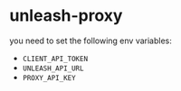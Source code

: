 # unleash-proxy


you need to set the following env variables:

* `CLIENT_API_TOKEN`
* `UNLEASH_API_URL`
* `PROXY_API_KEY`

